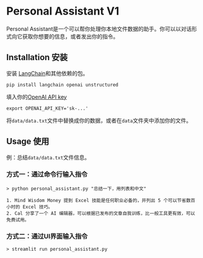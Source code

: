 # Personal Assistant V1
Personal Assistant是一个可以帮你处理你本地文件数据的助手。你可以以对话形式向它获取你想要的信息，或者发出你的指令。

## Installation 安装
安装 [LangChain](https://github.com/hwchase17/langchain)和其他依赖的包。
```
pip install langchain openai unstructured
```

填入你的[OpenAI API key](https://platform.openai.com/account/api-keys)
```
export OPENAI_API_KEY='sk-...'
```

将`data/data.txt`文件中替换成你的数据，或者在`data`文件夹中添加你的文件。

## Usage 使用
例：总结`data/data.txt`文件信息。
### 方式一：通过命令行输入指令
```
> python personal_assistant.py "总结一下，用列表和中文"

1. Mind Wisdom Money 提到 Excel 技能是任何职业必备的，并列出 5 个可以节省数百小时的 Excel 技巧。
2. Cal 分享了一个 AI 编辑器，可以根据已发布的文章自我训练，比一般工具更有效，可以免费试用。
```

### 方式二：通过UI界面输入指令
```
> streamlit run personal_assistant.py
```
